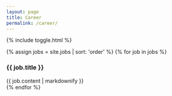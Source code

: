 ```yaml
---
layout: page
title: Career
permalink: /career/
---
```

{% include toggle.html %}

{% assign jobs = site.jobs | sort: 'order' %}
{% for job in jobs %}
<div class="toggle-enabled">
<h3>{{ job.title }}</h3>
{{ job.content | markdownify }}
</div>
{% endfor %}